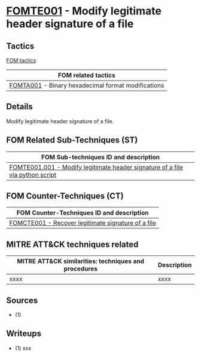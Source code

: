 # [FOMTE001](https://github.com/blue101010/FOM/blob/main/techniques/FOMTE001.md) - Modify legitimate header signature of a file

## Tactics

[FOM tactics](https://github.com/blue101010/FOM/blob/main/tactics/tactics.md)

| FOM related tactics  |
| --------------------------------------- |
| [FOMTA001](https://github.com/blue101010/FOM/blob/main/tactics/FOMTA001.md) - Binary hexadecimal format modifications   |


## Details

Modify legitimate header signature of a file.

## FOM Related Sub-Techniques (ST)

| FOM Sub-techniques ID and description  |
| --------------------------------------- |
| [FOMTE001.001 - Modify legitimate header signature of a file via python script](https://github.com/blue101010/FOM/blob/main/techniques/FOMTE001.001.md)   |

## FOM Counter-Techniques (CT)

| FOM Counter-Techniques ID and description  |
| --------------------------------------- |
| [FOMCTE001 - Recover legitimate signature of a file](https://github.com/blue101010/FOM/blob/main/countertechniques/FOMCTE001.md)   |


## MITRE ATT&CK techniques related

|  MITRE ATT&CK similarities: techniques and procedures |       Description               |
| --------------------------------------------------- | ----------------------------------|
|  xxxx | xxxx |

## Sources

- (1) 

## Writeups

 - (1) xxx

